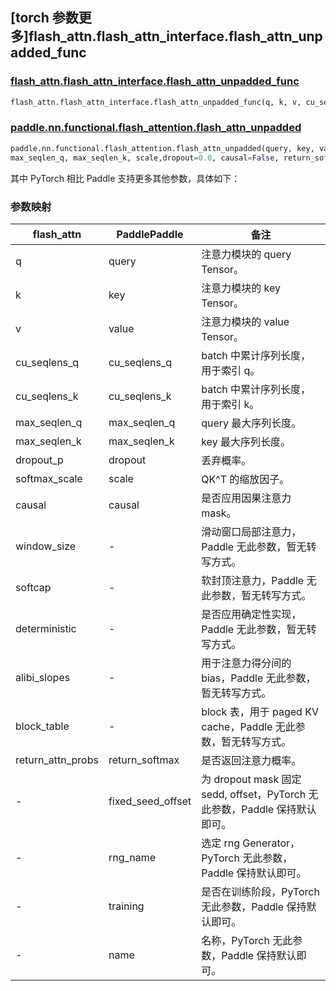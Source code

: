 ## [torch 参数更多]flash_attn.flash_attn_interface.flash_attn_unpadded_func

### [flash_attn.flash_attn_interface.flash_attn_unpadded_func](https://github.com/Dao-AILab/flash-attention/blob/d0787acc16c3667156b51ce5b01bdafc7594ed39/flash_attn/flash_attn_interface.py#L1050)

```python
flash_attn.flash_attn_interface.flash_attn_unpadded_func(q, k, v, cu_seqlens_q, cu_seqlens_k, max_seqlen_q,max_seqlen_k, dropout_p=0.0, softmax_scale=None, causal=False, window_size=(-1, -1), softcap=0.0, alibi_slopes=None, deterministic=False, return_attn_probs=False, block_table=None)
```

### [paddle.nn.functional.flash_attention.flash_attn_unpadded](https://github.com/PaddlePaddle/Paddle/blob/b32b51b7c21ad62bf794512c849a603c8c0ece44/python/paddle/nn/functional/flash_attention.py#L664)

```python
paddle.nn.functional.flash_attention.flash_attn_unpadded(query, key, value, cu_seqlens_q, cu_seqlens_k,
max_seqlen_q, max_seqlen_k, scale,dropout=0.0, causal=False, return_softmax=False, fixed_seed_offset=None, rng_name='', training=True, name=None)
```

其中 PyTorch 相比 Paddle 支持更多其他参数，具体如下：

### 参数映射

| flash_attn        | PaddlePaddle      | 备注                |
| ----------------- | ----------------- | ------------------------------------------------------------ |
| q                 | query             | 注意力模块的 query Tensor。|
| k                 | key               | 注意力模块的 key Tensor。|
| v                 | value             | 注意力模块的 value Tensor。|
| cu_seqlens_q      | cu_seqlens_q      | batch 中累计序列长度，用于索引 q。|
| cu_seqlens_k      | cu_seqlens_k      | batch 中累计序列长度，用于索引 k。|
| max_seqlen_q      | max_seqlen_q      | query 最大序列长度。|
| max_seqlen_k      | max_seqlen_k      | key 最大序列长度。|
| dropout_p         | dropout           | 丢弃概率。    |
| softmax_scale     | scale             | QK^T 的缩放因子。    |
| causal            | causal            | 是否应用因果注意力 mask。  |
| window_size       | -                 | 滑动窗口局部注意力，Paddle 无此参数，暂无转写方式。 |
| softcap           | -                 | 软封顶注意力，Paddle 无此参数，暂无转写方式。    |
| deterministic     | -                 | 是否应用确定性实现，Paddle 无此参数，暂无转写方式。 |
| alibi_slopes      | -                 | 用于注意力得分间的 bias，Paddle 无此参数，暂无转写方式。 |
| block_table       | -                 | block 表，用于 paged KV cache，Paddle 无此参数，暂无转写方式。 |
| return_attn_probs | return_softmax    | 是否返回注意力概率。 |
|          -        | fixed_seed_offset | 为 dropout mask 固定 sedd, offset，PyTorch 无此参数，Paddle 保持默认即可。 |
|         -         | rng_name          | 选定 rng Generator，PyTorch 无此参数，Paddle 保持默认即可。 |
|       -           | training          | 是否在训练阶段，PyTorch 无此参数，Paddle 保持默认即可。 |
|        -          | name              | 名称，PyTorch 无此参数，Paddle 保持默认即可。|
